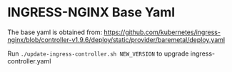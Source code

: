 # INGRESS-NGINX Base Yaml
The base yaml is obtained from:
https://github.com/kubernetes/ingress-nginx/blob/controller-v1.9.6/deploy/static/provider/baremetal/deploy.yaml

Run `./update-ingress-controller.sh NEW_VERSION` to upgrade ingress-controller.yaml
